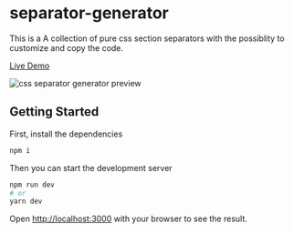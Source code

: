 # separator-generator

This is a A collection of pure css section separators with the possiblity to customize and copy the code.

[Live Demo](https://wweb.dev/resources/css-separator-generator)

![css separator generator preview](https://res.cloudinary.com/wwebdev/image/upload//v1585478579/resources/css-separator-generator_gsgzyp.png)


## Getting Started

First, install the dependencies

```bash
npm i
```


Then you can start the development server

```bash
npm run dev
# or
yarn dev
```

Open [http://localhost:3000](http://localhost:3000) with your browser to see the result.

